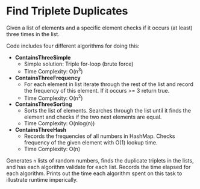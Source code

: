 # Find Triplete Duplicates
Given a list of elements and a specific element checks if it occurs (at least) three times in the list.

Code includes four different algorithms for doing this:
* **ContainsThreeSimple**
  * Simple solution: Triple for-loop (brute force)
  * Time Complexity: O(n<sup>3</sup>)
* **ContainsThreeFrequency**
  * For each element in list iterate through the rest of the list and record the frequency of this element. If it occurs >= 3 return true.
  * Time Complexity: O(n<sup>2</sup>)
* **ContainsThreeSorting**
  * Sorts the list of elements. Searches through the list until it finds the element and checks if the two next elements are equal.
  * Time Complexity: O(nlog(n))
* **ContainsThreeHash**
  * Records the frequencies of all numbers in HashMap. Checks frequency of the given element with O(1) lookup time.
  * Time Complexity: O(n)
  
Generates ``n`` lists of random numbers, finds the duplicate triplets in the lists, and has each algorithm validate for each list.
Records the time elapsed for each algorithm. Prints out the time each algorithm spent on this task to illustrate runtime imperically. 

